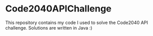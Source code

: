 # Code2040APIChallenge
This repository contains my code I used to solve the Code2040 API challenge.
Solutions are written in Java :)